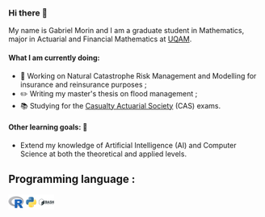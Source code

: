 ### Hi there 👋

My name is Gabriel Morin and I am a graduate student in Mathematics, major in Actuarial and Financial Mathematics at [UQAM](https://uqam.ca/). 

#### What I am currently doing: 
- 🔭 Working on Natural Catastrophe Risk Management and Modelling for insurance and reinsurance purposes ; 
- :pencil2: Writing my master's thesis on flood management ; 
- :books:	 Studying for the [Casualty Actuarial Society](https://www.casact.org/) (CAS) exams.

#### Other learning goals: :dart:
-   Extend my knowledge of Artificial Intelligence (AI) and Computer Science at both the theoretical and applied levels.


## Programming language : 

<img align="left" alt="R" width="30px" src="https://raw.githubusercontent.com/github/explore/80688e429a7d4ef2fca1e82350fe8e3517d3494d/topics/r/r.png" />
<img align="left" alt="Python" width="30px" src="https://raw.githubusercontent.com/github/explore/80688e429a7d4ef2fca1e82350fe8e3517d3494d/topics/python/python.png" />
<img align="left" alt="Bash" width="30px" src="https://raw.githubusercontent.com/github/explore/80688e429a7d4ef2fca1e82350fe8e3517d3494d/topics/bash/bash.png" />




<!--
**GabrielMorin1109/GabrielMorin1109** is a ✨ _special_ ✨ repository because its `README.md` (this file) appears on your GitHub profile.

Here are some ideas to get you started:

- 🔭 I’m currently working on ...
- :dart:
- 🌱 I’m currently learning ...
- 👯 I’m looking to collaborate on ...
- 🤔 I’m looking for help with ...
- 💬 Ask me about ...
- 📫 How to reach me: ...
- 😄 Pronouns: ...
- ⚡ Fun fact: ...
-->
